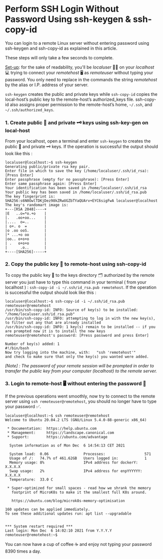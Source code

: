 # Perform SSH Login Without Password Using ssh-keygen & ssh-copy-id

You can login to a remote Linux server without entering password using ssh-keygen and ssh-copy-id as explained in this article.

These steps will only take a few seconds to complete.

<ins>Set-up</ins>: for the sake of readability, you'll be *localuser* 👨‍💻 on your *localhost* 💻 trying to connect your *remotehost* 🖥️ as *remoteuser* without typing your password. You only need to replace in the commands the string *remotehost* by the alias or I.P. address of your server.


`ssh-keygen` creates the public and private keys while `ssh-copy-id` copies the local-host’s public key to the remote-host’s authorized_keys file. 
ssh-copy-id also assigns proper permission to the remote-host’s home, `~/.ssh`, and `~/.ssh/authorized_keys`.

### 1. Create public 🔑 and private 🗝️ keys using ssh-key-gen on local-host

From your localhost, open a terminal and enter `ssh-keygen` to creates the public 🔑 and private 🗝️ keys.
If the operation is successful the output should look like this :

```shell-session
localuser@localhost:~$ ssh-keygen
Generating public/private rsa key pair.
Enter file in which to save the key (/home/localuser/.ssh/id_rsa): [Press Enter]
Enter passphrase (empty for no passphrase): [Press Enter]
Enter same passphrase again: [Press Enter]
Your identification has been saved in /home/localuser/.ssh/id_rsa
Your public key has been saved in /home/localuser/.ssh/id_rsa.pub
The key fingerprint is:
SHA256:s6N0OwlTDKjDez98kZRwUGZbTYaQUArv+EYC6sigFwA localuser@localhost
The key's randomart image is:
+---[RSA 2048]----+
|E   ..o=*o.+o    |
|.   .oo+oo...    |
|....  o=..       |
| o+. o  =        |
|o .oo ooS.       |
|* ...+o oo       |
|oo.. o+o+o       |
| .   o+o+o       |
|      .o..       |
+----[SHA256]-----+
```

### 2. Copy the public key 🔑 to remote-host using ssh-copy-id

To copy the public key 🔑 to the keys directory 🗂️ authorized by the remote server you just have to type this command in your terminal ( from your localhost ) : `ssh-copy-id -i ~/.ssh/id_rsa.pub remotehost`.
If the operation is successful the output should look like this :

```shell-session
localuser@localhost:~$ ssh-copy-id -i ~/.ssh/id_rsa.pub remoteuser@remotehost
/usr/bin/ssh-copy-id: INFO: Source of key(s) to be installed: "/home/localuser.ssh/id_rsa.pub"
/usr/bin/ssh-copy-id: INFO: attempting to log in with the new key(s), to filter out any that are already installed
/usr/bin/ssh-copy-id: INFO: 1 key(s) remain to be installed -- if you are prompted now it is to install the new keys
remoteuser@remotehost's password: [Press password and press Enter]

Number of key(s) added: 1
#!/bin/bash
Now try logging into the machine, with:   "ssh 'remotehost'"
and check to make sure that only the key(s) you wanted were added.
```

*[Note] : The password of your remote session will be prompted in order to transfer the public key from your computer (localhost) to the remote server.*

### 3. Login to remote-host 🖥️ without entering the password 🎉

If the previous operations went smoothly, now try to connect to the remote server using `ssh remoteuser@remotehost`, you should no longer have to type your password ✅.

```shell-session
localuser@localhost:~$ ssh remoteuser@remotehost
Welcome to Ubuntu 20.04.2 LTS (GNU/Linux 5.4.0-88-generic x86_64)

 * Documentation:  https://help.ubuntu.com
 * Management:     https://landscape.canonical.com
 * Support:        https://ubuntu.com/advantage

  System information as of Mon Dec  6 14:54:13 CET 2021

  System load:  0.06                Processes:                  571
  Usage of /:   74.7% of 461.62GB   Users logged in:            1
  Memory usage: 8%                  IPv4 address for dockerY:   X.X.X.X
  Swap usage:   2%                  IPv4 address for enpYYYYYY: X.X.X.X
  Temperature:  33.0 C

 * Super-optimized for small spaces - read how we shrank the memory
   footprint of MicroK8s to make it the smallest full K8s around.

   https://ubuntu.com/blog/microk8s-memory-optimisation

160 updates can be applied immediately.
To see these additional updates run: apt list --upgradable


*** System restart required ***
Last login: Mon Dec  6 14:02:10 2021 from Y.Y.Y.Y
remoteuser@remotehost:~$ 
```

You can now have a cup of coffee ☕ and enjoy not typing your password 8390 times a day.